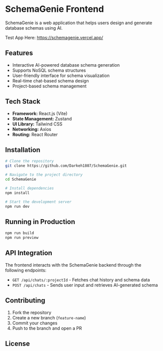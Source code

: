 # SchemaGenie Frontend

SchemaGenie is a web application that helps users design and generate database schemas using AI.

Test App Here: https://schemagenie.vercel.app/

## Features

- Interactive AI-powered database schema generation
- Supports NoSQL schema structures
- User-friendly interface for schema visualization
- Real-time chat-based schema design
- Project-based schema management

## Tech Stack

- **Framework:** React.js (Vite)
- **State Management:** Zustand
- **UI Library:** Tailwind CSS
- **Networking:** Axios
- **Routing:** React Router

## Installation

```sh
# Clone the repository
git clone https://github.com/Darkeh1807/SchemaGenie.git

# Navigate to the project directory
cd SchemaGenie

# Install dependencies
npm install

# Start the development server
npm run dev
```

## Running in Production

```sh
npm run build
npm run preview
```

## API Integration

The frontend interacts with the SchemaGenie backend through the following endpoints:

- `GET /api/chats/:projectId` - Fetches chat history and schema data
- `POST /api/chats` - Sends user input and retrieves AI-generated schema

## Contributing

1. Fork the repository
2. Create a new branch (`feature-name`)
3. Commit your changes
4. Push to the branch and open a PR

## License



